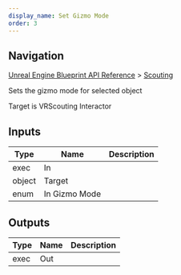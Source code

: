 ```yaml
---
display_name: Set Gizmo Mode
order: 3
---
```

## Navigation

[Unreal Engine Blueprint API Reference](https://dev.epicgames.com/documentation/en-us/unreal-engine/BlueprintAPI) > [Scouting](https://dev.epicgames.com/documentation/en-us/unreal-engine/BlueprintAPI/Scouting)

Sets the gizmo mode for selected object

Target is VRScouting Interactor

## Inputs

| Type | Name | Description |
| --- | --- | --- |
| exec | In |  |
| object | Target |  |
| enum | In Gizmo Mode |  |

## Outputs

| Type | Name | Description |
| --- | --- | --- |
| exec | Out |  |
